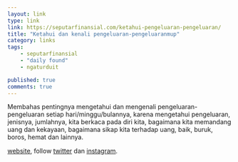 ```yaml
---
layout: link
type: link
link: https://seputarfinansial.com/ketahui-pengeluaran-pengeluaran/
title: "Ketahui dan kenali pengeluaran-pengeluaranmup"
category: links
tags: 
    - seputarfinansial
    - "daily found"
    - ngaturduit

published: true
comments: true
---
```


Membahas pentingnya mengetahui dan mengenali pengeluaran-pengeluaran setiap hari/minggu/bulannya, karena mengetahui pengeluaran, jenisnya, jumlahnya, kita berkaca pada diri kita, bagaimana kita memandang uang dan kekayaan, bagaimana sikap kita terhadap uang, baik, buruk, boros, hemat dan lainnya.

[website](https://seputarfinansial.com/ketahui-pengeluaran-pengeluaran/), follow [twitter](https://twitter.com/SFinansial/) dan [instagram](https://instagram.com/seputarfinansial).